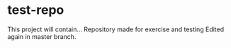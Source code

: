 # test-repo
This project will contain...
Repository made for exercise and testing
Edited again in master branch.